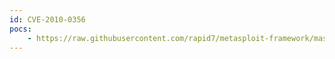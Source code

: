 ```yaml
---
id: CVE-2010-0356
pocs:
    - https://raw.githubusercontent.com/rapid7/metasploit-framework/master/modules/exploits/windows/browser/viscom_movieplayer_drawtext.rb
---
```

